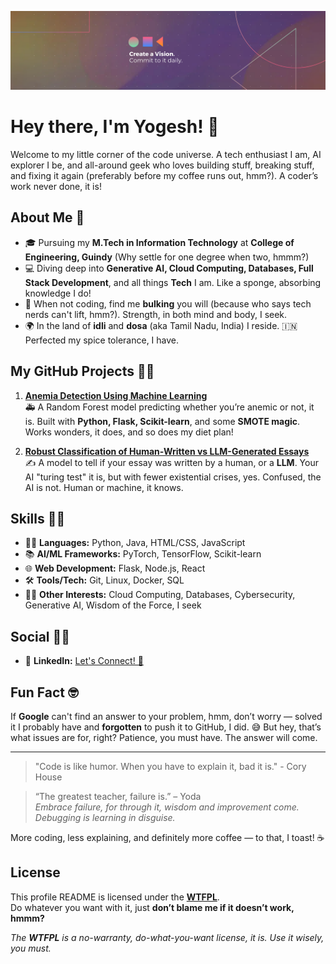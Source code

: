 ![Cover Image](Cover%20Pic.png)

# Hey there, I'm Yogesh! 👋

Welcome to my little corner of the code universe. A tech enthusiast I am, AI explorer I be, and all-around geek who loves building stuff, breaking stuff, and fixing it again (preferably before my coffee runs out, hmm?). A coder’s work never done, it is!

## About Me 🚀

- 🎓 Pursuing my **M.Tech in Information Technology** at **College of Engineering, Guindy** (Why settle for one degree when two, hmmm?)
- 💻 Diving deep into **Generative AI, Cloud Computing, Databases, Full Stack Development**, and all things **Tech** I am. Like a sponge, absorbing knowledge I do!
- 💪 When not coding, find me **bulking** you will (because who says tech nerds can't lift, hmm?). Strength, in both mind and body, I seek.
- 🌍 In the land of **idli** and **dosa** (aka Tamil Nadu, India) I reside. 🇮🇳 Perfected my spice tolerance, I have.

## My GitHub Projects 👨‍💻

1. **[Anemia Detection Using Machine Learning](https://github.com/yogeshwaran10/Anemia_detection)**  
   🚑 A Random Forest model predicting whether you’re anemic or not, it is. Built with **Python, Flask, Scikit-learn**, and some **SMOTE magic**. Works wonders, it does, and so does my diet plan! 

2. **[Robust Classification of Human-Written vs LLM-Generated Essays](https://github.com/yogeshwaran10/Robust-Classification-of-Human-written-vs-LLM-Generated-Essay)**  
   ✍️ A model to tell if your essay was written by a human, or a **LLM**. Your AI "turing test" it is, but with fewer existential crises, yes. Confused, the AI is not. Human or machine, it knows.

## Skills 👨‍🔬

- 🧑‍💻 **Languages:** Python, Java, HTML/CSS, JavaScript  
- 📚 **AI/ML Frameworks:** PyTorch, TensorFlow, Scikit-learn  
- 🌐 **Web Development:** Flask, Node.js, React  
- 🛠️ **Tools/Tech:** Git, Linux, Docker, SQL  
- 🧑‍🔬 **Other Interests:** Cloud Computing, Databases, Cybersecurity, Generative AI, Wisdom of the Force, I seek

## Social 🧑‍💻

- 📝 **LinkedIn:** [Let's Connect! 🤝](https://www.linkedin.com/in/yogeshwaran10)

## Fun Fact 🤓

If **Google** can't find an answer to your problem, hmm, don’t worry — solved it I probably have and **forgotten** to push it to GitHub, I did. 😅 But hey, that’s what issues are for, right? Patience, you must have. The answer will come.

---

> "Code is like humor. When you have to explain it, bad it is." - Cory House

> “The greatest teacher, failure is.” – Yoda  
> *Embrace failure, for through it, wisdom and improvement come. Debugging is learning in disguise.*

More coding, less explaining, and definitely more coffee — to that, I toast! ☕

## License

This profile README is licensed under the **[WTFPL](http://www.wtfpl.net/about/)**.  
Do whatever you want with it, just **don’t blame me if it doesn’t work, hmmm?**

_The **WTFPL** is a no-warranty, do-what-you-want license, it is. Use it wisely, you must._

